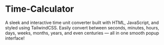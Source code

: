 # Time-Calculator
A sleek and interactive time unit converter built with HTML, JavaScript, and styled using TailwindCSS. Easily convert between seconds, minutes, hours, days, weeks, months, years, and even centuries — all in one smooth popup interface!
